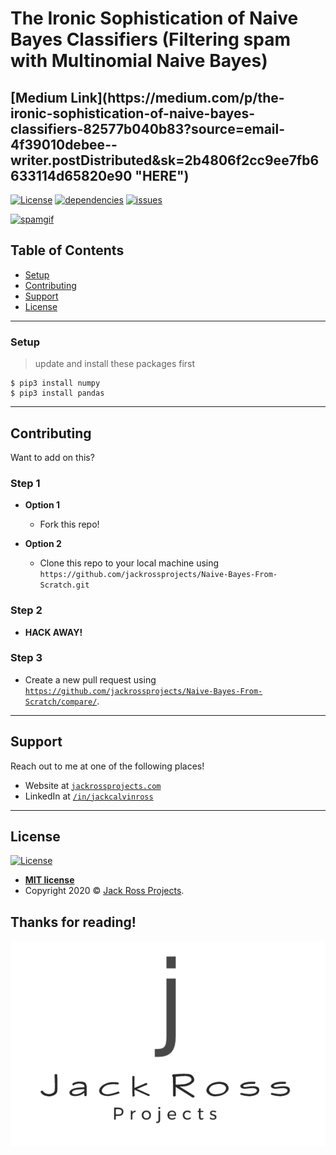 # The Ironic Sophistication of Naive Bayes Classifiers (Filtering spam with Multinomial Naive Bayes)
<h2>[Medium Link](https://medium.com/p/the-ironic-sophistication-of-naive-bayes-classifiers-82577b040b83?source=email-4f39010debee--writer.postDistributed&sk=2b4806f2cc9ee7fb6633114d65820e90 "HERE")</h2>

[![License](http://img.shields.io/:license-mit-blue.svg?style=flat-square)](http://badges.mit-license.org)
[![dependencies](https://img.shields.io/badge/dependencies-up%20to%20date-brightgreen)](https://httpstatusdogs.com/img/424.jpg)
[![issues](https://img.shields.io/badge/issues-0-red)](https://images-na.ssl-images-amazon.com/images/I/41NpoiJzizL._SX425_.jpg)


[![spamgif](https://miro.medium.com/max/500/1*CjnY12VHYKgZeIKh6Fa5Og.gif)]()


## Table of Contents

- [Setup](#setup)
- [Contributing](#contributing)
- [Support](#support)
- [License](#license)

---

### Setup

> update and install these packages first

```shell
$ pip3 install numpy
$ pip3 install pandas
```

---

## Contributing

Want to add on this?

### Step 1

- **Option 1**
    - Fork this repo!

- **Option 2**
    - Clone this repo to your local machine using `https://github.com/jackrossprojects/Naive-Bayes-From-Scratch.git`

### Step 2

- **HACK AWAY!**

### Step 3

- Create a new pull request using <a href="https://github.com/jackrossprojects/Naive-Bayes-From-Scratch/compare/" target="_blank">`https://github.com/jackrossprojects/Naive-Bayes-From-Scratch/compare/`</a>.

---

## Support

Reach out to me at one of the following places!

- Website at <a href="http://jackrossprojects.com" target="_blank">`jackrossprojects.com`</a>
- LinkedIn at <a href="https://www.linkedin.com/in/jackcalvinross/" target="_blank">`/in/jackcalvinross`</a>

---

## License

[![License](http://img.shields.io/:license-mit-blue.svg?style=flat-square)](http://badges.mit-license.org)

- **[MIT license](http://opensource.org/licenses/mit-license.php)**
- Copyright 2020 © <a href="http://jackrossprojects.com" target="_blank">Jack Ross Projects</a>.


## Thanks for reading!

<a href="http://jackrossprojects.com"><img src="https://github.com/JackRossProjects/Traffic-Fatality-Analysis/blob/master/jrp.png" title="Jack Ross Projects" alt="Jack Ross Projects Logo"></a>
